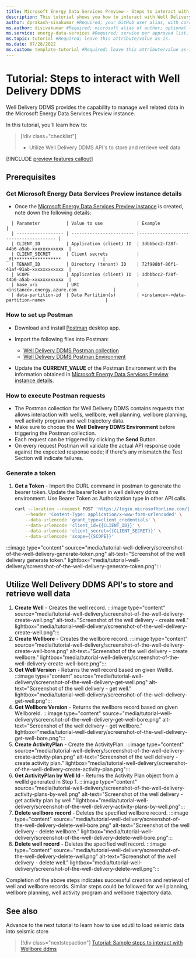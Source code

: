 ```yaml
---
title: Microsoft Energy Data Services Preview - Steps to interact with Well Delivery DDMS  #Required; page title is displayed in search results. Include the brand.
description: This tutorial shows you how to interact with Well Delivery DDMS #Required; article description that is displayed in search results. 
author: dprakash-sivakumar #Required; your GitHub user alias, with correct capitalization.
ms.author: disivakumar #Required; microsoft alias of author; optional team alias.
ms.service: energy-data-services #Required; service per approved list. slug assigned by ACOM.
ms.topic: tutorial #Required; leave this attribute/value as-is.
ms.date: 07/28/2022
ms.custom: template-tutorial #Required; leave this attribute/value as-is.
---
```


# Tutorial: Steps to interact with Well Delivery DDMS

Well Delivery DDMS provides the capability to manage well related data in the Microsoft Energy Data Services Preview instance.

In this tutorial, you'll learn how to:

> [!div class="checklist"]
> * Utilize Well Delivery DDMS API's to store and retrieve well data

[!INCLUDE [preview features callout](./includes/preview/preview-callout.md)]

## Prerequisites

### Get Microsoft Energy Data Services Preview instance details

* Once the [Microsoft Energy Data Services Preview instance](quickstart-create-microsoft-energy-data-services-instance.md) is created, note down the following details:

```Table
  | Parameter          | Value to use             | Example                               |
  | ------------------ | ------------------------ |-------------------------------------- |
  | CLIENT_ID          | Application (client) ID  | 3dbbbcc2-f28f-44b6-a5ab-xxxxxxxxxxxx  |
  | CLIENT_SECRET      | Client secrets           |  _fl******************                |
  | TENANT_ID          | Directory (tenant) ID    | 72f988bf-86f1-41af-91ab-xxxxxxxxxxxx  |
  | SCOPE              | Application (client) ID  | 3dbbbcc2-f28f-44b6-a5ab-xxxxxxxxxxxx  |
  | base_uri           | URI                      | <instance>.energy.azure.com              |
  | data-partition-id  | Data Partition(s)        | <instance>-<data-partition-name>                       |
```

### How to set up Postman

* Download and install [Postman](https://www.postman.com/) desktop app.
* Import the following files into Postman:
   * [Well Delivery DDMS Postman collection](https://raw.githubusercontent.com/microsoft/meds-samples/main/postman/WelldeliveryDDMS.postman_collection.json)
   * [Well Delivery DDMS Postman Environment](https://raw.githubusercontent.com/microsoft/meds-samples/main/postman/WelldeliveryDDMSEnviroment.postman_environment.json)
 
* Update the **CURRENT_VALUE** of the Postman Environment with the information obtained in [Microsoft Energy Data Services Preview instance details](#get-microsoft-energy-data-services-preview-instance-details).

### How to execute Postman requests

* The Postman collection for Well Delivery DDMS contains requests that allows interaction with wells, wellbore, well planning, wellbore planning, well activity program and well trajectory data.
* Make sure to choose the **Well Delivery DDMS Environment** before triggering the Postman collection.
* Each request can be triggered by clicking the **Send** Button.
* On every request Postman will validate the actual API response code against the expected response code; if there's any mismatch the Test Section will indicate failures.

### Generate a token

1. **Get a Token** - Import the CURL command in postman to generate the bearer token. Update the bearerToken in well delivery ddms environment. Use Bearer Token as Authorization type in other API calls.
      ```bash
      curl --location --request POST 'https://login.microsoftonline.com/{{TENANT_ID}}/oauth2/v2.0/token' \
          --header 'Content-Type: application/x-www-form-urlencoded' \
          --data-urlencode 'grant_type=client_credentials' \
          --data-urlencode 'client_id={{CLIENT_ID}}' \
          --data-urlencode 'client_secret={{CLIENT_SECRET}}' \
          --data-urlencode 'scope={{SCOPE}}'  
      ```
  :::image type="content" source="media/tutorial-well-delivery/screenshot-of-the-well-delivery-generate-token.png" alt-text="Screenshot of the well delivery generate token." lightbox="media/tutorial-well-delivery/screenshot-of-the-well-delivery-generate-token.png":::


## Utilize Well Delivery DDMS API's to store and retrieve well data

1. **Create Well** - Creates the well record.
  :::image type="content" source="media/tutorial-well-delivery/screenshot-of-the-well-delivery-create-well.png" alt-text="Screenshot of the well delivery - create well." lightbox="media/tutorial-well-delivery/screenshot-of-the-well-delivery-create-well.png":::
1. **Create Wellbore** - Creates the wellbore record.
  :::image type="content" source="media/tutorial-well-delivery/screenshot-of-the-well-delivery-create-well-bore.png" alt-text="Screenshot of the well delivery - create wellbore." lightbox="media/tutorial-well-delivery/screenshot-of-the-well-delivery-create-well-bore.png":::
1. **Get Well Version** - Returns the well record based on given WellId.
  :::image type="content" source="media/tutorial-well-delivery/screenshot-of-the-well-delivery-get-well.png" alt-text="Screenshot of the well delivery - get well." lightbox="media/tutorial-well-delivery/screenshot-of-the-well-delivery-get-well.png":::
1. **Get Wellbore Version** - Returns the wellbore record based on given WellboreId.
  :::image type="content" source="media/tutorial-well-delivery/screenshot-of-the-well-delivery-get-well-bore.png" alt-text="Screenshot of the well delivery - get wellbore." lightbox="media/tutorial-well-delivery/screenshot-of-the-well-delivery-get-well-bore.png":::
1. **Create ActivityPlan** - Create the ActivityPlan.
  :::image type="content" source="media/tutorial-well-delivery/screenshot-of-the-well-delivery-create-activity-plan.png" alt-text="Screenshot of the well delivery - create activity plan." lightbox="media/tutorial-well-delivery/screenshot-of-the-well-delivery-create-activity-plan.png":::
1. **Get ActivityPlan by Well Id** - Returns the Activity Plan object from a wellId generated in Step 1.
  :::image type="content" source="media/tutorial-well-delivery/screenshot-of-the-well-delivery-activity-plans-by-well.png" alt-text="Screenshot of the well delivery - get activity plan by well." lightbox="media/tutorial-well-delivery/screenshot-of-the-well-delivery-activity-plans-by-well.png":::
1. **Delete wellbore record** - Deletes the specified wellbore record.
  :::image type="content" source="media/tutorial-well-delivery/screenshot-of-the-well-delivery-delete-well-bore.png" alt-text="Screenshot of the well delivery - delete wellbore." lightbox="media/tutorial-well-delivery/screenshot-of-the-well-delivery-delete-well-bore.png":::
1. **Delete well record** - Deletes the specified well record.
  :::image type="content" source="media/tutorial-well-delivery/screenshot-of-the-well-delivery-delete-well.png" alt-text="Screenshot of the well delivery - delete well." lightbox="media/tutorial-well-delivery/screenshot-of-the-well-delivery-delete-well.png":::

Completion of the above steps indicates successful creation and retrieval of well and wellbore records. Similar steps could be followed for well planning, wellbore planning, well activity program and wellbore trajectory data.

## See also
Advance to the next tutorial to learn how to use sdutil to load seismic data into seismic store
> [!div class="nextstepaction"]
> [Tutorial: Sample steps to interact with Wellbore ddms](tutorial-wellbore-ddms.md)